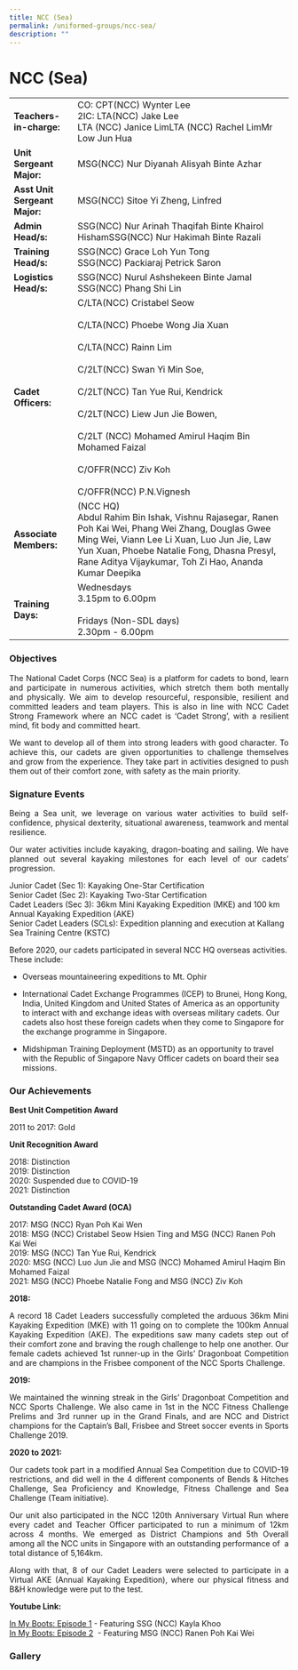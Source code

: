 ```yaml
---
title: NCC (Sea)
permalink: /uniformed-groups/ncc-sea/
description: ""
---
```

# NCC (Sea)

|                      |                     |
|-------------------|--------------------|
| **Teachers-in-charge:**       | CO: CPT(NCC) Wynter Lee <br>2IC: LTA(NCC) Jake Lee<br>LTA (NCC) Janice LimLTA (NCC) Rachel LimMr Low Jun Hua                                                                                                                                                                                                                       |
| **Unit Sergeant Major:**      | MSG(NCC) Nur Diyanah Alisyah Binte Azhar                                                                                                                                                                                                                                                                                           |
| **Asst Unit Sergeant Major:** | MSG(NCC) Sitoe Yi Zheng, Linfred                                                                                                                                                                                                                                                                                                   |
| **Admin Head/s:**             | SSG(NCC) Nur Arinah Thaqifah Binte Khairol HishamSSG(NCC) Nur Hakimah Binte Razali                                                                                                                                                                                                                                                 |
| **Training Head/s:**          | SSG(NCC) Grace Loh Yun Tong<br>SSG(NCC) Packiaraj Petrick Saron                                                                                                                                                                                                                                                                    |
| **Logistics Head/s:**         | SSG(NCC) Nurul Ashshekeen Binte Jamal<br>SSG(NCC) Phang Shi Lin                                                                                                                                                                                                                                                                    |
| **Cadet Officers:**           | C/LTA(NCC) Cristabel Seow<br><br>C/LTA(NCC) Phoebe Wong Jia Xuan<br><br>C/LTA(NCC) Rainn Lim<br><br>C/2LT(NCC) Swan Yi Min Soe,<br><br>C/2LT(NCC) Tan Yue Rui, Kendrick<br><br>C/2LT(NCC) Liew Jun Jie Bowen,<br><br>C/2LT (NCC) Mohamed Amirul Haqim Bin Mohamed Faizal<br><br>C/OFFR(NCC) Ziv Koh<br><br>C/OFFR(NCC) P.N.Vignesh |
| **Associate Members:**        | (NCC HQ)<br>Abdul Rahim Bin Ishak, Vishnu Rajasegar, Ranen Poh Kai Wei, Phang Wei Zhang, Douglas Gwee Ming Wei, Viann Lee Li Xuan, Luo Jun Jie, Law Yun Xuan, Phoebe Natalie Fong, Dhasna Presyl, Rane Aditya Vijaykumar, Toh Zi Hao, Ananda Kumar Deepika                                                                         |
| **Training Days:**            | Wednesdays<br>3.15pm to 6.00pm<br><br>Fridays (Non-SDL days)<br>2.30pm - 6.00pm                                                |

### Objectives

<p style="text-align: justify;">The National Cadet Corps (NCC Sea) is a platform for cadets to bond, learn and participate in numerous activities, which stretch them both mentally and physically. We aim to develop resourceful, responsible, resilient and committed leaders and team players. This is also in line with NCC Cadet Strong Framework where an NCC cadet is ‘Cadet Strong’, with a resilient mind, fit body and committed heart. </p>


<p style="text-align: justify;">We want to develop all of them into strong leaders with good character. To achieve this, our cadets are given opportunities to challenge themselves and grow from the experience. They take part in activities designed to push them out of their comfort zone, with safety as the main priority.</p>


### Signature Events

<p style="text-align: justify;">Being a Sea unit, we leverage on various water activities to build self-confidence, physical dexterity, situational awareness, teamwork and mental resilience.</p>

<p style="text-align: justify;">Our water activities include kayaking, dragon-boating and sailing. We have planned out several kayaking milestones for each level of our cadets’ progression. </p>

  

Junior Cadet (Sec 1): Kayaking One-Star Certification   
Senior Cadet (Sec 2): Kayaking Two-Star Certification    
Cadet Leaders (Sec 3): 36km Mini Kayaking Expedition (MKE) and 100 km Annual Kayaking Expedition (AKE)   
Senior Cadet Leaders (SCLs): Expedition planning and execution at Kallang Sea Training Centre (KSTC)

Before 2020, our cadets participated in several NCC HQ overseas activities. These include:

*   Overseas mountaineering expeditions to Mt. Ophir
    
*   International Cadet Exchange Programmes (ICEP) to Brunei, Hong Kong, India, United Kingdom and United States of America as an opportunity to interact with and exchange ideas with overseas military cadets. Our cadets also host these foreign cadets when they come to Singapore for the exchange programme in Singapore.
    
*   Midshipman Training Deployment (MSTD) as an opportunity to travel with the Republic of Singapore Navy Officer cadets on board their sea missions.
    

  

### Our Achievements

**Best Unit Competition Award**

2011 to 2017: Gold

**Unit Recognition Award**

2018: Distinction   
2019: Distinction   
2020: Suspended due to COVID-19   
2021: Distinction


**Outstanding Cadet Award (OCA)**

2017: MSG (NCC) Ryan Poh Kai Wen   
2018: MSG (NCC) Cristabel Seow Hsien Ting and MSG (NCC) Ranen Poh Kai Wei   
2019: MSG (NCC) Tan Yue Rui, Kendrick    
2020: MSG (NCC) Luo Jun Jie and MSG (NCC) Mohamed Amirul Haqim Bin Mohamed Faizal    
2021: MSG (NCC) Phoebe Natalie Fong and MSG (NCC) Ziv Koh

  

**2018:**

<p style="text-align: justify;">A record 18 Cadet Leaders successfully completed the arduous 36km Mini Kayaking Expedition (MKE) with 11 going on to complete the 100km Annual Kayaking Expedition (AKE). The expeditions saw many cadets step out of their comfort zone and braving the rough challenge to help one another. Our female cadets achieved 1st runner-up in the Girls’ Dragonboat Competition and are champions in the Frisbee component of the NCC Sports Challenge. </p>

  

**2019:**

<p style="text-align: justify;">We maintained the winning streak in the Girls’ Dragonboat Competition and NCC Sports Challenge. We also came in 1st in the NCC Fitness Challenge Prelims and 3rd runner up in the Grand Finals, and are NCC and District champions for the Captain’s Ball, Frisbee and Street soccer events in Sports Challenge 2019. </p>

  

**2020 to 2021:**

<p style="text-align: justify;">Our cadets took part in a modified Annual Sea Competition due to COVID-19 restrictions, and did well in the 4 different components of Bends & Hitches Challenge, Sea Proficiency and Knowledge, Fitness Challenge and Sea Challenge (Team initiative). </p>

<p style="text-align: justify;">Our unit also participated in the NCC 120th Anniversary Virtual Run where every cadet and Teacher Officer participated to run a minimum of 12km across 4 months. We emerged as District Champions and 5th Overall among all the NCC units in Singapore with an outstanding performance of  a total distance of 5,164km. </p>


<p style="text-align: justify;">Along with that, 8 of our Cadet Leaders were selected to participate in a Virtual AKE (Annual Kayaking Expedition), where our physical fitness and B&H knowledge were put to the test.</p>

  

**Youtube Link:**

<a href="https://www.youtube.com/watch?v=bALFpyxgCE0" target="_blank">In My Boots: Episode 1</a> \- Featuring SSG (NCC) Kayla Khoo   
<a href="https://www.youtube.com/watch?v=u7x9qvgIrtE&t=7s" target="_blank">In My Boots: Episode 2</a>
 \- Featuring MSG (NCC) Ranen Poh Kai Wei

 
### Gallery